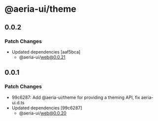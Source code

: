 # @aeria-ui/theme

## 0.0.2

### Patch Changes

- Updated dependencies [aaf5bca]
  - @aeria-ui/web@0.0.21

## 0.0.1

### Patch Changes

- 99c6287: Add @aeria-ui/theme for providing a theming API, fix aeria-ui.d.ts
- Updated dependencies [99c6287]
  - @aeria-ui/web@0.0.20

